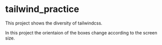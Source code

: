 # tailwind_practice

<p>This project shows the diversity of tailwindcss.</p>
<p>In this project the orientaion of the boxes change according to the screen size.</p>
